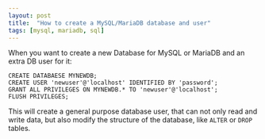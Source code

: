 ```yaml
---
layout: post
title:  "How to create a MySQL/MariaDB database and user"
tags: [mysql, mariadb, sql]
---
```


When you want to create a new Database for MySQL or MariaDB and an extra DB user for it:

    CREATE DATABAESE MYNEWDB;
    CREATE USER 'newuser'@'localhost' IDENTIFIED BY 'password';
    GRANT ALL PRIVILEGES ON MYNEWDB.* TO 'newuser'@'localhost';
    FLUSH PRIVILEGES;


This will create a general purpose database user, that can not only read and write data,
but also modify the structure of the database, like `ALTER` or `DROP` tables.
